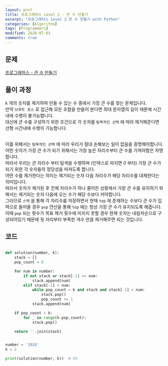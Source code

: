 ```yaml
---
layout: post
title: 프로그래머스 Level 2 - 큰 수 만들기
excerpt: "프로그래머스 Level 2 큰 수 만들기 with Python"
categories: [Algorithm]
tags: [Programmers]
modified: 2020-07-03
comments: true
---
```


## 문제
[프로그래머스 - 큰 수 만들기](https://programmers.co.kr/learn/courses/30/lessons/42883)


## 풀이 과정
k 개의 숫자를 제거하여 만들 수 있는 수 중에서 가장 큰 수를 찾는 문제입니다. <br>
만약 `브루트 포스` 로 접근해 모든 조합을 만들어 본다면 최대 문자열의 길이 때문에 시간내에 수행이 불가능합니다. <br>
대신에 큰 수를 구성하기 위한 조건으로 각 숫자를 `탐욕적인 선택` 에 따라 제거해준다면 선형 시간내에 수행이 가능합니다. <br><br>

이를 위해서는 `탐욕적인 선택` 에 따라 우리가 절대 손해보는 일이 없음을 증명해야합니다. <br>
어떤 숫자가 가장 큰 수가 되기 위해서는 가장 높은 자리수부터 큰 수를 가져야함은 자명합니다. <br>
따라서 우리는 큰 자리수 부터 탐색을 수행하며 (인덱스로 따지면 0 부터) 가장 큰 수가 되기 위한 각 숫자들의 정당성을 따져도록 합니다. <br>
어떤 수를 제거한다는 의미는 제거되는 숫자 다음 자리수가 해당 자리수를 대체한다는 의미입니다. <br>
따라서 숫자가 제거된 후 전체 자리수가 하나 줄어든 상황에서 가장 큰 수를 유지하기 위해서는 제거되는 숫자 다음에 오는 수가 해당 수보다 커야합니다. <br>
그러므로 `스택` 을 통해 각 자리수를 저장하면서 현재 `top` 에 존재하는 수보다 큰 수가 입력으로 들어올 경우 `pop` 연산을 통해 `top` 에는 항상 가장 큰 수가 유지되도록 해줍니다. <br>
이때 `pop` 되는 횟수가 목표 제거 횟수에 미치지 못할 경우 현재 숫자는 내림차순으로 구성되어있기 때문에 뒷 자리부터 부족한 개수 만큼 제거해주면 되는 것입니다. <br>

## 코드
~~~ python

def solution(number, k):
    stack = []
    pop_count = 0

    for num in number:
        if not stack or stack[-1] >= num:
            stack.append(num)
        elif stack[-1] < num:
            while pop_count < k and stack and stack[-1] < num:
                stack.pop()
                pop_count += 1
            stack.append(num)

    if pop_count < k:
        for _ in range(k-pop_count):
            stack.pop()

    return ''.join(stack)


number = '1924'
k = 2

print(solution(number, k))  # 94

~~~

